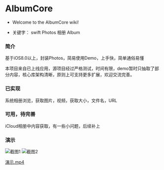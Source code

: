 # AlbumCore

- Welcome to the AlbumCore wiki!

- 关键字： swift Photos 相册 Album

### 简介

基于iOS8.0以上，封装Photos，简易使用Demo，上手快，简单通俗易懂

本项目来自已上线应用，源项目经过严格测试，时间有限，demo暂时只抽取了部分内容，核心库架构清晰，原则上可支持更多扩展，欢迎交流完善。

### 已实现

系统相册浏览，获取图片，视频，获取大小，文件名，URL

### 可用，待完善
iCloud相册中内容获取，有一些小问题，后续补上

### 演示
![截图1](https://github.com/eocleo/AlbumCore/blob/master/Introduction/QQ20170824-140737%402x.png) ![截图2](https://github.com/eocleo/AlbumCore/blob/master/Introduction/QQ20170824-140718%402x.png)

[演示.mp4](https://github.com/eocleo/AlbumCore/blob/master/Introduction/演示.mp4)
